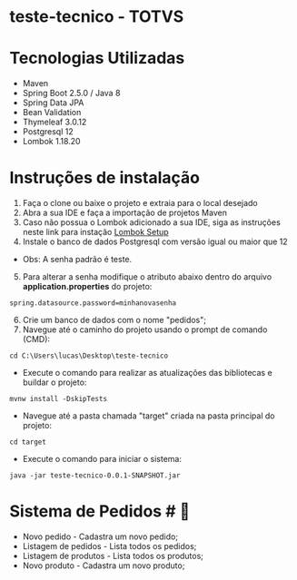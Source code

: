 # teste-tecnico - TOTVS 

# Tecnologias Utilizadas #
- Maven
- Spring Boot 2.5.0 / Java 8
- Spring Data JPA
- Bean Validation
- Thymeleaf 3.0.12
- Postgresql 12
- Lombok 1.18.20

# Instruções de instalação #
1. Faça o clone ou baixe o projeto e extraia para o local desejado
2. Abra a sua IDE e faça a importação de projetos Maven
3. Caso não possua o Lombok adicionado a sua IDE, siga as instruções neste link para instação [Lombok Setup](https://projectlombok.org/setup/eclipse)
4. Instale o banco de dados Postgresql com versão igual ou maior que 12 
- Obs: A senha padrão é teste.
5. Para alterar a senha modifique o atributo abaixo dentro do arquivo <b>application.properties</b> do projeto:
```
spring.datasource.password=minhanovasenha
```
6. Crie um banco de dados com o nome "pedidos";
7. Navegue até o caminho do projeto usando o prompt de comando (CMD):
```
cd C:\Users\lucas\Desktop\teste-tecnico
```
- Execute o comando para realizar as atualizações das bibliotecas e buildar o projeto: 
```
mvnw install -DskipTests
```
- Navegue até a pasta chamada "target" criada na pasta principal do projeto:
```
cd target
```
- Execute o comando para iniciar o sistema: 
```
java -jar teste-tecnico-0.0.1-SNAPSHOT.jar
```

# Sistema de Pedidos # :department_store:
- Novo pedido - Cadastra um novo pedido;
- Listagem de pedidos - Lista todos os pedidos;
- Listagem de produtos - Lista todos os produtos;
- Novo produto - Cadastra um novo produto;
